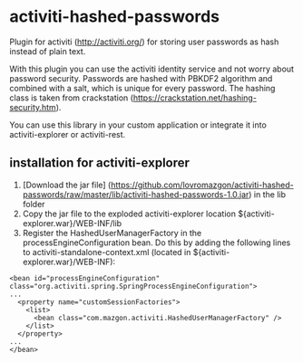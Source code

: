 activiti-hashed-passwords
=========================

Plugin for activiti (http://activiti.org/) for storing user passwords as hash instead of plain text.

With this plugin you can use the activiti identity service and not worry about password security. Passwords are hashed with PBKDF2 algorithm and combined with a salt, which is unique for every password. The hashing class is taken from crackstation (https://crackstation.net/hashing-security.htm).

You can use this library in your custom application or integrate it into activiti-explorer or activiti-rest.

installation for activiti-explorer
----------------------------------

1. [Download the jar file] (https://github.com/lovromazgon/activiti-hashed-passwords/raw/master/lib/activiti-hashed-passwords-1.0.jar) in the lib folder
2. Copy the jar file to the exploded activiti-explorer location ${activiti-explorer.war}/WEB-INF/lib
3. Register the HashedUserManagerFactory in the processEngineConfiguration bean. Do this by adding the following lines to activiti-standalone-context.xml (located in ${activiti-explorer.war}/WEB-INF):

```
<bean id="processEngineConfiguration" class="org.activiti.spring.SpringProcessEngineConfiguration">
...
  <property name="customSessionFactories">
    <list>
      <bean class="com.mazgon.activiti.HashedUserManagerFactory" />
    </list>
  </property>
...
</bean>
```
